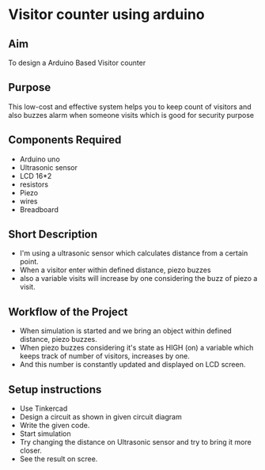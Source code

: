 # Visitor counter using arduino

## Aim

To design a Arduino Based Visitor counter

## Purpose

This low-cost and effective system helps you to keep count of visitors and also buzzes alarm when someone visits which is good for security purpose


## Components Required
- Arduino uno
- Ultrasonic sensor
- LCD 16*2
- resistors
- Piezo
- wires
- Breadboard

## Short Description 

- I'm using a ultrasonic sensor which calculates distance from a certain point.
- When a visitor enter within defined distance, piezo buzzes
- also a variable visits will increase by one considering the buzz of piezo a visit.

## Workflow of the Project

- When simulation is started and we bring an object within defined distance, piezo buzzes.
- When piezo buzzes considering it's state as HIGH (on) a variable which keeps track of number of visitors, increases by one.
- And this number is constantly updated and displayed on LCD screen.


## Setup instructions

- Use Tinkercad
- Design a circuit as shown in given circuit diagram
- Write the given code.
- Start simulation
- Try changing the distance on Ultrasonic sensor and try to bring it more closer.
- See the result on scree.
